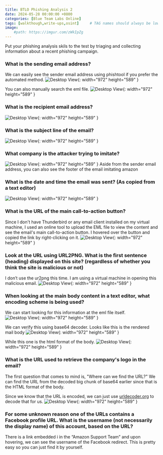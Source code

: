 ```yaml
---
title: BTLO Phishing Analysis 2
date: 2024-05-28 00:00:00 +0800
categories: [Blue Team Labs Online]
tags: [walkthough,write-ups,osint]     # TAG names should always be lowercase
image:
    #path: https://imgur.com/zWkIpZg
---
```


Put your phishing analysis skils to the test by triaging and collecting information about a recent phishing campaign.

### **What is the sending email address?**
We can easily see the sender email address using phishtool if you prefer the automated method.
![Desktop View](/assets/images/phishing-analysis2/sending.png){: width="972" height="589" }

You can also manually search the eml file.
![Desktop View](/assets/images/phishing-analysis2/manual-sending.png){: width="972" height="589" }

### **What is the recipient email address?**
![Desktop View](/assets/images/phishing-analysis2/recipient.png){: width="972" height="589" }

### **What is the subject line of the email?**
![Desktop View](/assets/images/phishing-analysis2/subject.png){: width="972" height="589" }

### **What company is the attacker trying to imitate?**
![Desktop View](/assets/images/phishing-analysis2/amazon.png){: width="972" height="589" }
Aside from the sender email address, you can also see the footer of the email imitating amazon

### **What is the date and time the email was sent? (As copied from a text editor)**
![Desktop View](/assets/images/phishing-analysis2/date.png){: width="972" height="589" }

### **What is the URL of the main call-to-action button?**
Since I don't have Thunderbird or any email client installed on my virtual machine, I used an online tool to upload the EML file to view the content and see the email's main call-to-action button. I hovered over the button and copied the link by right-clicking on it.
![Desktop View](/assets/images/phishing-analysis2/url.png){: width="972" height="589" }


### **Look at the URL using URL2PNG. What is the first sentence (heading) displayed on this site? (regardless of whether you think the site is malicious or not)**
I don’t use the ur2png this time. I am using a virtual machine in opening this malicious email.
![Desktop View](/assets/images/phishing-analysis2/content.png){: width="972" height="589" }

### **When looking at the main body content in a text editor, what encoding scheme is being used?**
We can start looking for this information at the eml file itself.
![Desktop View](/assets/images/phishing-analysis2/encoding.png){: width="972" height="589" }

We can verify this using base64 decoder. Looks like this is the rendered mail body
![Desktop View](/assets/images/phishing-analysis2/rendered.png){: width="972" height="589" }

While this one is the html format of the body.
![Desktop View](/assets/images/phishing-analysis2/html.png){: width="972" height="589" }

### **What is the URL used to retrieve the company's logo in the email?**
The first question that comes to mind is, "Where can we find the URL?" We can find the URL from the decoded big chunk of base64 earlier since that is the HTML format of the body.

Since we know that the URL is encoded, we can just use [urldecoder.org](https://urldecoder.org/) to decode that for us.
![Desktop View](/assets/images/phishing-analysis2/retrieve.png){: width="972" height="589" }

### **For some unknown reason one of the URLs contains a Facebook profile URL. What is the username (not necessarily the display name) of this account, based on the URL?**

There is a link embedded i in the “Amazon Support Team” and upon hovering, we can see the username of the Facebook redirect. This is pretty easy so you can just find it by yourself.